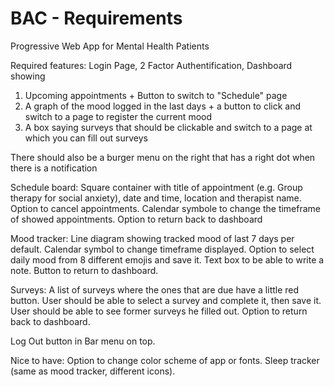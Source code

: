 # BAC - Requirements
Progressive Web App for Mental Health Patients

Required features: Login Page, 2 Factor Authentification, Dashboard showing 
  1) Upcoming appointments + Button to switch to "Schedule" page
  2) A graph of the mood logged in the last days + a button to click and switch to a page to register the current mood
  3) A box saying surveys that should be clickable and switch to a page at which you can fill out surveys

There should also be a burger menu on the right that has a right dot when there is a notification

Schedule board: Square container with title of appointment (e.g. Group therapy for social anxiety), date and time, location and therapist name.
Option to cancel appointments. Calendar symbole to change the timeframe of showed appointments. Option to return back to dashboard

Mood tracker: Line diagram showing tracked mood of last 7 days per default. Calendar symbol to change timeframe displayed. Option to select daily mood from 8 different emojis and save it. Text box to be able to write a note. Button to return to dashboard.

Surveys: A list of surveys where the ones that are due have a little red button. User should be able to select a survey and complete it, then save it. User should be able to see former surveys he filled out. Option to return back to dashboard. 

Log Out button in Bar menu on top. 

Nice to have: Option to change color scheme of app or fonts. Sleep tracker (same as mood tracker, different icons). 


